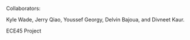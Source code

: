 Collaborators:

Kyle Wade, Jerry Qiao, Youssef Georgy, Delvin Bajoua, and Divneet Kaur.

ECE45 Project
